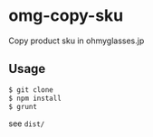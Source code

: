 omg-copy-sku
============

Copy product sku in ohmyglasses.jp

## Usage

```bash
$ git clone
$ npm install
$ grunt
```

see `dist/`
